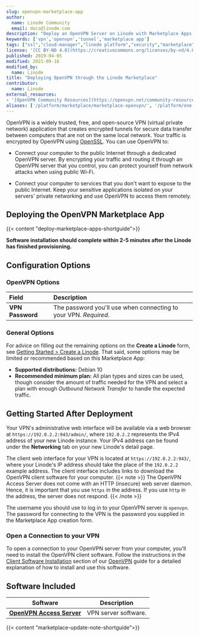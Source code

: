 ```yaml
---
slug: openvpn-marketplace-app
author:
  name: Linode Community
  email: docs@linode.com
description: "Deploy an OpenVPN Server on Linode with Marketplace Apps."
keywords: ['vpn','openvpn','tunnel','marketplace app']
tags: ["ssl","cloud-manager","linode platform","security","marketplace","vpn"]
license: '[CC BY-ND 4.0](https://creativecommons.org/licenses/by-nd/4.0)'
published: 2019-04-05
modified: 2021-09-16
modified_by:
  name: Linode
title: "Deploying OpenVPN through the Linode Marketplace"
contributor:
  name: Linode
external_resources:
- '[OpenVPN Community Resources](https://openvpn.net/community-resources/)'
aliases: ['/platform/marketplace/marketplace-openvpn/', '/platform/one-click/one-click-openvpn/','/guides/one-click-openvpn/','/guides/marketplace-openvpn/','/guides/deploying-openvpn-marketplace-app/']
---
```


OpenVPN is a widely trusted, free, and open-source VPN (virtual private network) application that creates encrypted tunnels for secure data transfer between computers that are not on the same local network. Your traffic is encrypted by OpenVPN using [OpenSSL](https://www.openssl.org/). You can use OpenVPN to:

- Connect your computer to the public Internet through a dedicated OpenVPN server. By encrypting your traffic and routing it through an OpenVPN server that you control, you can protect yourself from network attacks when using public Wi-Fi.

- Connect your computer to services that you don't want to expose to the public Internet. Keep your sensitive applications isolated on your servers' private networking and use OpenVPN to access them remotely.

## Deploying the OpenVPN Marketplace App

{{< content "deploy-marketplace-apps-shortguide">}}

**Software installation should complete within 2-5 minutes after the Linode has finished provisioning.**

## Configuration Options

### OpenVPN Options

| **Field** | **Description** |
|:--------------|:------------|
| **VPN Password** | The password you'll use when connecting to your VPN. *Required*. |

### General Options

For advice on filling out the remaining options on the **Create a Linode** form, see [Getting Started > Create a Linode](/docs/guides/getting-started/#create-a-linode). That said, some options may be limited or recommended based on this Marketplace App:

- **Supported distributions:** Debian 10
- **Recommended minimum plan:** All plan types and sizes can be used, though consider the amount of traffic needed for the VPN and select a plan with enough *Outbound Network Transfer* to handle the expected traffic.

## Getting Started After Deployment

Your VPN's administrative web interface will be available via a web browser at `https://192.0.2.2:943/admin/`, where `192.0.2.2` represents the IPv4 address of your new Linode instance. Your IPv4 address can be found under the **Networking** tab on your new Linode's detail page.

The client web interface for your VPN is located at `https://192.0.2.2:943/`, where your Linode's IP address should take the place of the `192.0.2.2` example address. The client interface includes links to download the OpenVPN client software for your computer.
{{< note >}}
The OpenVPN Access Server does not come with an HTTP (insecure) web server daemon. Hence, it is important that you use `https` in the address. If you use `http` in the address, the server does not respond.
{{< /note >}}

The username you should use to log in to your OpenVPN server is `openvpn`. The password for connecting to the VPN is the password you supplied in the Marketplace App creation form.

### Open a Connection to your VPN

To open a connection to your OpenVPN server from your computer, you'll need to install the OpenVPN client software. Follow the instructions in the [Client Software Installation](/docs/networking/vpn/install-openvpn-access-server-on-linux/#client-software-installation) section of our [OpenVPN](/docs/networking/vpn/install-openvpn-access-server-on-linux/#client-software-installation) guide for a detailed explanation of how to install and use this software.

## Software Included

| **Software** | **Description** |
|--------------|-----------------|
| [**OpenVPN Access Server**](https://openvpn.net/vpn-server/) | VPN server software. |

{{< content "marketplace-update-note-shortguide">}}
